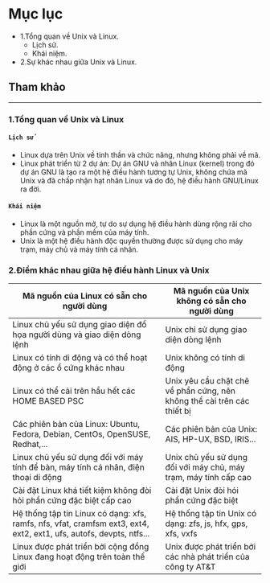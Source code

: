 # Mục lục  
- 1.Tổng quan về Unix và Linux.
  - Lịch sử.
  - Khái niệm.
- 2.Sự khác nhau giữa Unix và Linux.  

## Tham khảo  

---

### 1.Tổng quan về Unix và Linux

#### `Lịch sử`
- Linux dựa trên Unix về tinh thần và chức năng, nhưng không phải về mã.  
- Linux phát triển từ 2 dự án: Dự án GNU và nhân Linux (kernel) trong đó dự án GNU là tạo ra một hệ điều hành tương tự Unix, không chứa mã Unix và đã chấp nhận hạt nhân Linux và do đó, hệ điều hành GNU/Linux ra đời.  
#### `Khái niệm`
- Linux là một nguồn mở, tự do sự dụng hệ điều hành dùng rộng rãi cho phần cứng và phần mềm của máy tính.  
- Unix là một hệ điều hành độc quyền thường được sử dụng cho máy trạm, máy chủ và máy tính cá nhân.   
### 2.Điểm khác nhau giữa hệ điều hành Linux và Unix   
|Mã nguồn của Linux có sẵn cho người dùng|Mã nguồn của Unix không có sẵn cho người dùng|  
|----|----|  
|Linux chủ yếu sử dụng giao diện đồ họa người dùng và giao diện dòng lệnh|Unix chỉ sử dụng giao diện dòng lệnh|  
|Linux có tính di động và có thể hoạt động ở các ổ cứng khác nhau|Unix không có tính di động|  
|Linux có thể cài trên hầu hết các HOME BASED PSC|Unix yêu cầu chặt chẽ về phần cứng, nên không thể cài trên các thiết bị|  
|Các phiên bản của Linux: Ubuntu, Fedora, Debian, CentOs, OpenSUSE, Redhat,...|Các phiên bản của Unix: AIS, HP-UX, BSD, IRIS...|  
|Linux chủ yếu sử dụng đối với máy tính để bàn, máy tính cá nhân, điện thoại di động| Unix chủ yếu sử dụng đối với máy chủ, máy trạm, máy tính cấp cao|  
|Cài đặt Linux khá tiết kiệm không đòi hỏi phần cứng đặc biệt cấp cao|Cài đặt Unix đòi hỏi phần cứng đặc biệt|  
|Hệ thống tập tin Linux có dạng: xfs, ramfs, nfs, vfat, cramfsm ext3, ext4, ext2, ext1, ufs, autofs, devpts, ntfs...|Hệ thống tập tin Unix có dạng: zfs, js, hfx, gps, xfs, vxfs|  
|Linux được phát triển bởi cộng đồng Linux đang hoạt động trên toàn thế giới|Unix được phát triển bởi các nhà phát triển của công ty AT&T|






